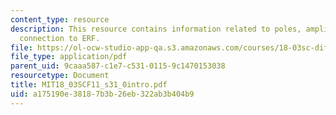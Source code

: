 ```yaml
---
content_type: resource
description: This resource contains information related to poles, amplitude response,
  connection to ERF.
file: https://ol-ocw-studio-app-qa.s3.amazonaws.com/courses/18-03sc-differential-equations-fall-2011/a175190e38187b3b26eb322ab3b404b9_MIT18_03SCF11_s31_0intro.pdf
file_type: application/pdf
parent_uid: 9caaa587-c1e7-c531-0115-9c1470153038
resourcetype: Document
title: MIT18_03SCF11_s31_0intro.pdf
uid: a175190e-3818-7b3b-26eb-322ab3b404b9
---
```

